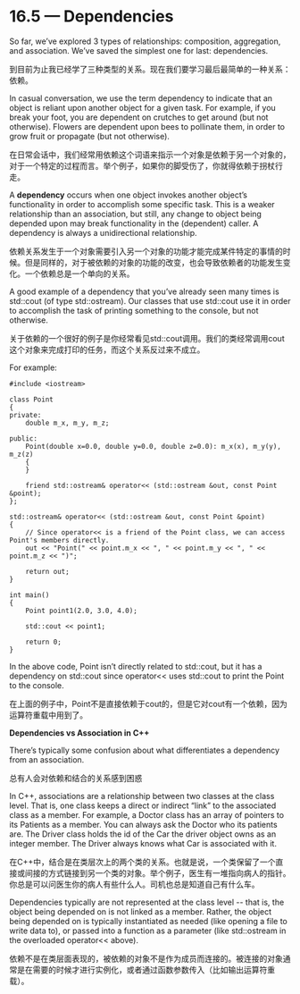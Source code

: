 # 16.5 — Dependencies

So far, we’ve explored 3 types of relationships: composition, aggregation, and association. We’ve saved the simplest one for last: dependencies.

到目前为止我已经学了三种类型的关系。现在我们要学习最后最简单的一种关系：依赖。

In casual conversation, we use the term dependency to indicate that an object is reliant upon another object for a given task. For example, if you break your foot, you are dependent on crutches to get around (but not otherwise). Flowers are dependent upon bees to pollinate them, in order to grow fruit or propagate (but not otherwise).

在日常会话中，我们经常用依赖这个词语来指示一个对象是依赖于另一个对象的，对于一个特定的过程而言。举个例子，如果你的脚受伤了，你就得依赖于拐杖行走。

A **dependency** occurs when one object invokes another object’s functionality in order to accomplish some specific task. This is a weaker relationship than an association, but still, any change to object being depended upon may break functionality in the (dependent) caller. A dependency is always a unidirectional relationship.

依赖关系发生于一个对象需要引入另一个对象的功能才能完成某件特定的事情的时候。但是同样的，对于被依赖的对象的功能的改变，也会导致依赖者的功能发生变化。一个依赖总是一个单向的关系。

A good example of a dependency that you’ve already seen many times is std::cout (of type std::ostream). Our classes that use std::cout use it in order to accomplish the task of printing something to the console, but not otherwise.

关于依赖的一个很好的例子是你经常看见std::cout调用。我们的类经常调用cout这个对象来完成打印的任务，而这个关系反过来不成立。

For example:

```
#include <iostream>
 
class Point
{
private:
    double m_x, m_y, m_z;
 
public:
    Point(double x=0.0, double y=0.0, double z=0.0): m_x(x), m_y(y), m_z(z)
    {
    }
 
    friend std::ostream& operator<< (std::ostream &out, const Point &point);
};
 
std::ostream& operator<< (std::ostream &out, const Point &point)
{
    // Since operator<< is a friend of the Point class, we can access Point's members directly.
    out << "Point(" << point.m_x << ", " << point.m_y << ", " << point.m_z << ")";
 
    return out;
}
 
int main()
{
    Point point1(2.0, 3.0, 4.0);
 
    std::cout << point1;
 
    return 0;
}
```

In the above code, Point isn’t directly related to std::cout, but it has a dependency on std::cout since operator<< uses std::cout to print the Point to the console.

在上面的例子中，Point不是直接依赖于cout的，但是它对cout有一个依赖，因为运算符重载中用到了。

**Dependencies vs Association in C++**

There’s typically some confusion about what differentiates a dependency from an association.

总有人会对依赖和结合的关系感到困惑

In C++, associations are a relationship between two classes at the class level. That is, one class keeps a direct or indirect “link” to the associated class as a member. For example, a Doctor class has an array of pointers to its Patients as a member. You can always ask the Doctor who its patients are. The Driver class holds the id of the Car the driver object owns as an integer member. The Driver always knows what Car is associated with it.

在C++中，结合是在类层次上的两个类的关系。也就是说，一个类保留了一个直接或间接的方式链接到另一个类的对象。举个例子，医生有一堆指向病人的指针。你总是可以问医生你的病人有些什么人。司机也总是知道自己有什么车。

Dependencies typically are not represented at the class level -- that is, the object being depended on is not linked as a member. Rather, the object being depended on is typically instantiated as needed (like opening a file to write data to), or passed into a function as a parameter (like std::ostream in the overloaded operator<< above).

依赖不是在类层面表现的，被依赖的对象不是作为成员而连接的。被连接的对象通常是在需要的时候才进行实例化，或者通过函数参数传入（比如输出运算符重载）。